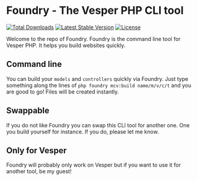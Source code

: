 # Foundry - The Vesper PHP CLI tool


<a href="https://packagist.org/packages/cart-rd/foundry"><img src="https://img.shields.io/packagist/dt/vesperphp/elemental?style=for-the-badge" alt="Total Downloads"></a>
<a href="https://packagist.org/packages/cart-rd/foundry"><img src="https://img.shields.io/packagist/v/vesperphp/elemental?style=for-the-badge" alt="Latest Stable Version"></a>
<a href="https://packagist.org/packages/cart-rd/foundry"><img src="https://img.shields.io/packagist/l/vesperphp/elemental?style=for-the-badge" alt="License"></a>


Welcome to the repo of Foundry. Foundry is the command line tool for Vesper PHP. It helps you build websites quickly.

## Command line

You can build your `models` and `controllers` quickly via Foundry. Just type something along the lines of `php foundry mcv:build name/m/v/c/t` and you are good to go! Files will be created instantly.

## Swappable

If you do not like Foundry you can swap this CLI tool for another one. One you build yourself for instance. If you do, please let me know.

## Only for Vesper

Foundry will probably only work on Vesper but if you want to use it for another tool, be my guest!
